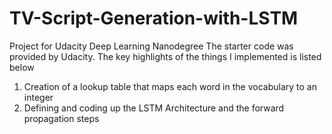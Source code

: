 # TV-Script-Generation-with-LSTM
Project for Udacity Deep Learning Nanodegree
The starter code was provided by Udacity. The key highlights of the things I implemented is listed below
1) Creation of a lookup table that maps each word in the vocabulary to an integer
2) Defining and coding up the LSTM Architecture and the forward propagation steps

